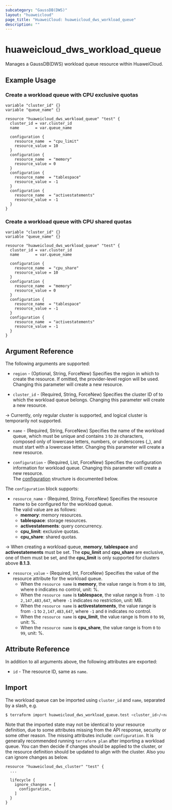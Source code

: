 ```yaml
---
subcategory: "GaussDB(DWS)"
layout: "huaweicloud"
page_title: "HuaweiCloud: huaweicloud_dws_workload_queue"
description: ""
---
```


# huaweicloud_dws_workload_queue

Manages a GaussDB(DWS) workload queue resource within HuaweiCloud.

## Example Usage

### Create a workload queue with CPU exclusive quotas

```hcl
variable "cluster_id" {}
variable "queue_name" {}

resource "huaweicloud_dws_workload_queue" "test" {
  cluster_id = var.cluster_id
  name       = var.queue_name

  configuration {
    resource_name  = "cpu_limit"
    resource_value = 10
  }
  configuration {
    resource_name  = "memory"
    resource_value = 0
  }
  configuration {
    resource_name  = "tablespace"
    resource_value = -1
  }
  configuration {
    resource_name  = "activestatements"
    resource_value = -1
  }
}
```

### Create a workload queue with CPU shared quotas

```hcl
variable "cluster_id" {}
variable "queue_name" {}

resource "huaweicloud_dws_workload_queue" "test" {
  cluster_id = var.cluster_id
  name       = var.queue_name

  configuration {
    resource_name  = "cpu_share"
    resource_value = 10
  }
  configuration {
    resource_name  = "memory"
    resource_value = 0
  }
  configuration {
    resource_name  = "tablespace"
    resource_value = -1
  }
  configuration {
    resource_name  = "activestatements"
    resource_value = -1
  }
}
```

## Argument Reference

The following arguments are supported:

* `region` - (Optional, String, ForceNew) Specifies the region in which to create the resource.
  If omitted, the provider-level region will be used. Changing this parameter will create a new resource.

* `cluster_id` - (Required, String, ForceNew) Specifies the cluster ID of to which the workload queue belongs.
  Changing this parameter will create a new resource.

-> Currently, only regular cluster is supported, and logical cluster is temporarily not supported.

* `name` - (Required, String, ForceNew) Specifies the name of the workload queue, which must be unique and contains
  `3` to `28` characters, composed only of lowercase letters, numbers, or underscores (_), and must start with a
  lowercase letter. Changing this parameter will create a new resource.

* `configuration` - (Required, List, ForceNew) Specifies the configuration information for workload queue.
  Changing this parameter will create a new resource.  
  The [configuration](#DWS_workloadQueue_configuration) structure is documented below.

<a name="DWS_workloadQueue_configuration"></a>
The `configuration` block supports:

* `resource_name` - (Required, String, ForceNew) Specifies the resource name to be configured for the workload queue.  
  The valid value are as follows:
  + **memory**: memory resources.
  + **tablespace**: storage resources.
  + **activestatements**: query concurrency.
  + **cpu_limit**: exclusive quotas.
  + **cpu_share**: shared quotas.

-> When creating a workload queue, **memory**, **tablespace** and **activestatements** must be set. The **cpu_limit**
and **cpu_share** are exclusive, one of them must be set, and the **cpu_limit** is only supported for clusters above
**8.1.3**.

* `resource_value` - (Required, Int, ForceNew) Specifies the value of the resource attribute for the workload queue.
  + When the `resource name` is **memory**, the value range is from `0` to `100`, where `0` indicates no control,
    unit: %.
  + When the `resource name` is **tablespace**, the value range is from `-1` to `2,147,483,647`, where `-1` indicates
    no restriction, unit: MB.
  + When the `resource name` is **activestatements**, the value range is from `-1` to `2,147,483,647`, where `-1` and
    `0` indicates no control.
  + When the `resource name` is **cpu_limit**, the value range is from `0` to `99`, unit: %.
  + When the `resource name` is **cpu_share**, the value range is from `0` to `99`, unit: %.

## Attribute Reference

In addition to all arguments above, the following attributes are exported:

* `id` - The resource ID, same as `name`.

## Import

The workload queue can be imported using `cluster_id` and `name`, separated by a slash, e.g.

```bash
$ terraform import huaweicloud_dws_workload_queue.test <cluster_id>/<name>
```

Note that the imported state may not be identical to your resource definition, due to some attributes missing from the
API response, security or some other reason. The missing attributes include: `configuration`.
It is generally recommended running `terraform plan` after importing a workload queue.
You can then decide if changes should be applied to the cluster, or the resource definition
should be updated to align with the cluster. Also you can ignore changes as below.

```hcl
resource "huaweicloud_dws_cluster" "test" { 
  ...
  
  lifecycle {
    ignore_changes = [
      configuration,
    ]
  }
}
```
